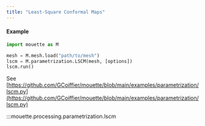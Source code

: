 ```yaml
---
title: "Least-Square Conformal Maps"
---
```



#### Example
```python
import mouette as M

mesh = M.mesh.load("path/to/mesh")
lscm = M.parametrization.LSCM(mesh, [options])
lscm.run()
```
See [https://github.com/GCoiffier/mouette/blob/main/examples/parametrization/lscm.py](https://github.com/GCoiffier/mouette/blob/main/examples/parametrization/lscm.py)

:::mouette.processing.parametrization.lscm